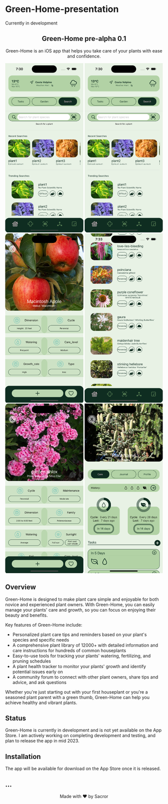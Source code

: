 # Green-Home-presentation
Currently in development
<h2 align="center">Green-Home pre-alpha 0.1</h2>

<p align="center">
	Green-Home is an iOS app that helps you take care of your plants with ease and confidence.
</p>

<p align="center">
	<img src="https://github.com/Sacror/Green-Home-presentation/blob/master/Resources/Simulator%20Screen%20Shot%20-%20iPhone%2014%20Pro%20-%202023-03-03%20at%2019.30.52.png" alt="Screenshot of Green-Home app 1" width="250">
  	<img src="https://github.com/Sacror/Green-Home-presentation/blob/master/Resources/Simulator%20Screen%20Shot%20-%20iPhone%2014%20Pro%20-%202023-03-03%20at%2019.30.52.png" alt="Screenshot of Green-Home app 2" width="250">
    	<img src="https://github.com/Sacror/Green-Home-presentation/blob/master/Resources/Simulator%20Screen%20Shot%20-%20iPhone%2014%20Pro%20-%202023-03-03%20at%2019.32.12.png" alt="Screenshot of Green-Home app 3" width="250">
      <img src="https://github.com/Sacror/Green-Home-presentation/blob/master/Resources/Simulator%20Screen%20Shot%20-%20iPhone%2014%20Pro%20-%202023-03-03%20at%2019.33.12.png"alt="Screenshot of Green-Home app 4" width="250">
  	<img src="https://github.com/Sacror/Green-Home-presentation/blob/master/Resources/Simulator%20Screen%20Shot%20-%20iPhone%2014%20Pro%20-%202023-03-03%20at%2019.33.31.png" alt="Screenshot of Green-Home app 5" width="250">
    	<img src="https://github.com/Sacror/Green-Home-presentation/blob/master/Resources/Simulator%20Screen%20Shot%20-%20iPhone%2014%20Pro%20-%202023-03-03%20at%2019.34.02.png" alt="Screenshot of Green-Home app 6" width="250">
</p>

## Overview

Green-Home is designed to make plant care simple and enjoyable for both novice and experienced plant owners. With Green-Home, you can easily manage your plants' care and growth, so you can focus on enjoying their beauty and benefits.

Key features of Green-Home include:

- Personalized plant care tips and reminders based on your plant's species and specific needs
- A comprehensive plant library of 12000+ with detailed information and care instructions for hundreds of common houseplants
- Easy-to-use tools for tracking your plants' watering, fertilizing, and pruning schedules
- A plant health tracker to monitor your plants' growth and identify potential issues early on
- A community forum to connect with other plant owners, share tips and advice, and ask questions

Whether you're just starting out with your first houseplant or you're a seasoned plant parent with a green thumb, Green-Home can help you achieve healthy and vibrant plants.

## Status

Green-Home is currently in development and is not yet available on the App Store. I am actively working on completing development and testing, and plan to release the app in mid 2023.

## Installation

The app will be available for download on the App Store once it is released.

## ...


<p align="center">
	Made with ❤️ by Sacror
</p>
